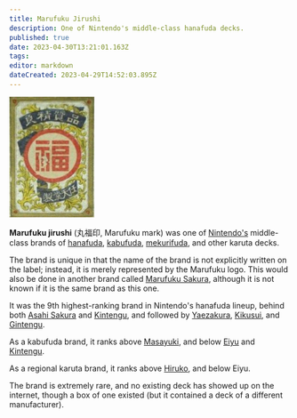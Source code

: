```yaml
---
title: Marufuku Jirushi
description: One of Nintendo's middle-class hanafuda decks.
published: true
date: 2023-04-30T13:21:01.163Z
tags: 
editor: markdown
dateCreated: 2023-04-29T14:52:03.895Z
---
```


![marufuku.jpg](/suryong_nintendo_labels/marufuku.jpg)
 
**Marufuku jirushi** (丸福印, Marufuku mark) was one of [Nintendo's](/en/hanafuda/manufacturers/nintendo) middle-class brands of [hanafuda](/en/hanafuda), [kabufuda](/en/kabufuda), [mekurifuda](/en/mekurifuda), and other karuta decks.
 
The brand is unique in that the name of the brand is not explicitly written on the label; instead, it is merely represented by the Marufuku logo. This would also be done in another brand called [Marufuku Sakura](/en/hanafuda/manufacturers/nintendo/marufuku_sakura), although it is not known if it is the same brand as this one.
 
It was the 9th highest-ranking brand in Nintendo's hanafuda lineup, behind both [Asahi Sakura](/en/hanafuda/manufacturers/nintendo/asahi_sakura) and [Kintengu](/en/hanafuda/manufacturers/nintendo/kintengu), and followed by [Yaezakura](/en/hanafuda/manufacturers/nintendo/yaezakura), [Kikusui](/en/hanafuda/manufacturers/nintendo/kikusui), and [Gintengu](/en/hanafuda/manufacturers/nintendo/gintengu).

As a kabufuda brand, it ranks above [Masayuki](/en/hanafuda/manufacturers/nintendo/masayuki), and below [Eiyu](/en/hanafuda/manufacturers/nintendo/eiyu) and [Kintengu](/en/hanafuda/manufacturers/nintendo/kintengu).

As a regional karuta brand, it ranks above [Hiruko](/en/hanafuda/manufacturers/nintendo/hiruko), and below Eiyu.

The brand is extremely rare, and no existing deck has showed up on the internet, though a box of one existed (but it contained a deck of a different manufacturer).